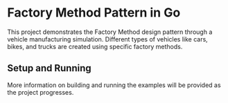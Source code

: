 # Factory Method Pattern in Go

This project demonstrates the Factory Method design pattern through a vehicle manufacturing simulation. Different types of vehicles like cars, bikes, and trucks are created using specific factory methods.

## Setup and Running

More information on building and running the examples will be provided as the project progresses.
